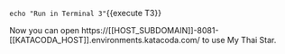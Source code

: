 `echo "Run in Terminal 3"`{{execute T3}}


Now you can open https://[[HOST_SUBDOMAIN]]-8081-[[KATACODA_HOST]].environments.katacoda.com/ to use My Thai Star.
